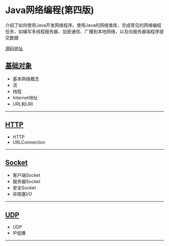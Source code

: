 #   Java网络编程(第四版)

介绍了如何使用Java开发网络程序。使用Java的网络类库，完成常见的网络编程任务，如编写多线程服务器、加密通信、广播到本地网络，以及向服务器端程序提交数据

[源码地址](http://www.cafeaulait.org/books/jnp4/)

##  [基础对象](b0910.md)
-   基本网络概念
-   流
-   线程
-   Internet地址
-   URL和URI

----

##  [HTTP](http.md)
-   HTTP
-   URLConnection

----

##  [Socket](socket.md)
-   客户端Socket
-   服务器Socket
-   安全Socket
-   非阻塞I/O

----

##  [UDP](udp.md)
-   UDP
-   IP组播

----

